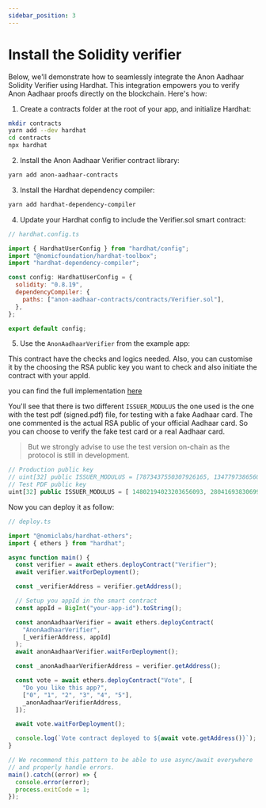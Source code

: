```yaml
---
sidebar_position: 3
---
```


# Install the Solidity verifier

Below, we'll demonstrate how to seamlessly integrate the Anon Aadhaar Solidity Verifier using Hardhat. This integration empowers you to verify Anon Aadhaar proofs directly on the blockchain. Here's how:

1. Create a contracts folder at the root of your app, and initialize Hardhat:

```bash
mkdir contracts
yarn add --dev hardhat
cd contracts
npx hardhat
```

2. Install the Anon Aadhaar Verifier contract library:

```bash
yarn add anon-aadhaar-contracts
```

3. Install the Hardhat dependency compiler:

```bash
yarn add hardhat-dependency-compiler
```

4. Update your Hardhat config to include the Verifier.sol smart contract:

```javascript
// hardhat.config.ts

import { HardhatUserConfig } from "hardhat/config";
import "@nomicfoundation/hardhat-toolbox";
import "hardhat-dependency-compiler";

const config: HardhatUserConfig = {
  solidity: "0.8.19",
  dependencyCompiler: {
    paths: ["anon-aadhaar-contracts/contracts/Verifier.sol"],
  },
};

export default config;
```

5. Use the `AnonAadhaarVerifier` from the example app:

This contract have the checks and logics needed. Also, you can customise it by the choosing the RSA public key you want to check and also initiate the contract with your appId.

you can find the full implementation [here](https://github.com/anon-aadhaar-private/anon-aadhaar-example/tree/main/contracts)

You'll see that there is two different `ISSUER_MODULUS` the one used is the one with the test pdf (signed.pdf) file, for testing with a fake Aadhaar card. The one commented is the actual RSA public of your official Aadhaar card. So you can choose to verify the fake test card or a real Aadhaar card.

> But we strongly advise to use the test version on-chain as the protocol is still in development.

```js
// Production public key
// uint[32] public ISSUER_MODULUS = [7873437550307926165, 13477973865601442634, 1458039844062964693, 7398834103216365279, 12384545621709803393, 14386943674931866539, 2263535879398593693, 3600615314669141235, 13096864295899435543, 8628516684870087465, 343547845356630073, 10551339838260165529, 10902964543149146524, 4056605863534888131, 17764439819646281378, 5137209503034180614, 2378644744463171581, 6676194234629029970, 5432490752817224179, 12846544745292400088 , 3434369281354788863, 1533621309896666264, 18225262974130476508, 10073981006187788275, 8114837903070988230, 7632965149656839367, 2714276348828835947, 615665516684210923, 1084184375765016924, 17345989530239433420, 8106155243977228977, 11705466821727348154];
// Test PDF public key
uint[32] public ISSUER_MODULUS = [ 14802194023203656093, 2804169383069916853, 496991132330559339, 2044134272263249048, 9625896386217978454, 10967403457044780298, 9775317524806066771, 5561505371079494480, 10560300512109825190, 16129190325487635890, 18001156251078908687, 461092412729958323, 6331149421243581141, 11783897075401707273, 15565812337639205350, 523229610772846347, 17536660578867199836, 7115144006388206192, 9426479877521167481, 916998618954199186, 16523613292178382716, 1357861234386200203, 2235444405695526401, 12616767850953148350, 2427846810430325147, 4335594182981949182, 841809897173675580, 8675485891104175248, 7117022419685452177, 14807249288786766117, 12897977216031951370, 15399447716523847189];
```

Now you can deploy it as follow:

```javascript
// deploy.ts

import "@nomiclabs/hardhat-ethers";
import { ethers } from "hardhat";

async function main() {
  const verifier = await ethers.deployContract("Verifier");
  await verifier.waitForDeployment();

  const _verifierAddress = verifier.getAddress();

  // Setup you appId in the smart contract
  const appId = BigInt("your-app-id").toString();

  const anonAadhaarVerifier = await ethers.deployContract(
    "AnonAadhaarVerifier",
    [_verifierAddress, appId]
  );
  await anonAadhaarVerifier.waitForDeployment();

  const _anonAadhaarVerifierAddress = verifier.getAddress();

  const vote = await ethers.deployContract("Vote", [
    "Do you like this app?",
    ["0", "1", "2", "3", "4", "5"],
    _anonAadhaarVerifierAddress,
  ]);

  await vote.waitForDeployment();

  console.log(`Vote contract deployed to ${await vote.getAddress()}`);
}

// We recommend this pattern to be able to use async/await everywhere
// and properly handle errors.
main().catch((error) => {
  console.error(error);
  process.exitCode = 1;
});
```
